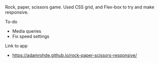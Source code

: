 
Rock, paper, scissors game.  Used CSS grid, and Flex-box to try and make responsive.

To-do
 - Media queries
 - Fix speed settings
 
Link to app
 - https://adamrohde.github.io/rock-paper-scissors-responsive/





